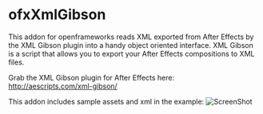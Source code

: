 ofxXmlGibson
============

This addon for openframeworks reads XML exported from After Effects by the XML Gibson plugin into a handy object oriented interface.  XML Gibson is a script that allows you to export your After Effects compositions to XML files.

Grab the XML Gibson plugin for After Effects here:
http://aescripts.com/xml-gibson/

This addon includes sample assets and xml in the example:
![ScreenShot](https://raw.githubusercontent.com/ksimmulator/ofxXmlGibson/master/ofxXmlGibsonExample.png)
